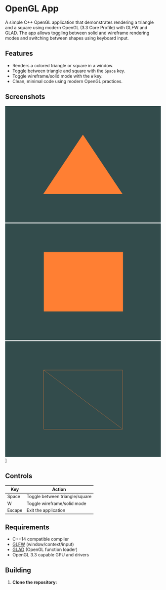 # OpenGL App

A simple C++ OpenGL application that demonstrates rendering a triangle and a square using modern OpenGL (3.3 Core Profile) with GLFW and GLAD. The app allows toggling between solid and wireframe rendering modes and switching between shapes using keyboard input.

## Features

- Renders a colored triangle or square in a window.
- Toggle between triangle and square with the `Space` key.
- Toggle wireframe/solid mode with the `W` key.
- Clean, minimal code using modern OpenGL practices.

## Screenshots

   ![Triangle mode](Screenshots/Triangle.png)
   ![Square mode](Screenshots/Square.png)
   ![Wireframe mode](Screenshots/square-wf.png)]

## Controls

| Key      | Action                        |
|----------|------------------------------|
| Space    | Toggle between triangle/square|
| W        | Toggle wireframe/solid mode   |
| Escape   | Exit the application          |

## Requirements

- C++14 compatible compiler
- [GLFW](https://www.glfw.org/) (window/context/input)
- [GLAD](https://glad.dav1d.de/) (OpenGL function loader)
- OpenGL 3.3 capable GPU and drivers

## Building

1. **Clone the repository:**

